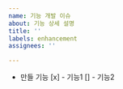 ```yaml
---
name: 기능 개발 이슈
about: 기능 상세 설명
title: ''
labels: enhancement
assignees: ''

---
```


- 만들 기능
[x] - 기능1
[] - 기능2
